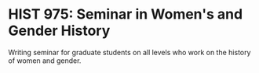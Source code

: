 # HIST 975: Seminar in Women's and Gender History

Writing seminar for graduate students on all levels who work on the history of women and gender.